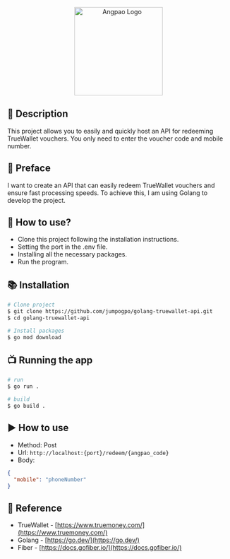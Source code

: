 <p align="center">
  <a href="https://www.truemoney.com/" target="blank"><img src="https://www.truemoney.com/wp-content/uploads/2022/01/truemoneywallet-sendgift-hongbao-20220125-icon-2.png" width="200" height="200" alt="Angpao Logo" /></a>
</p>

## 👋 Description
This project allows you to easily and quickly host an API for redeeming TrueWallet vouchers. You only need to enter the voucher code and mobile number.

## 🧃 Preface

<p>I want to create an API that can easily redeem TrueWallet vouchers and ensure fast processing speeds. To achieve this, I am using Golang to develop the project.</p>

## 📝 How to use?

- Clone this project following the installation instructions.
- Setting the port in the .env file.
- Installing all the necessary packages.
- Run the program.

## 📚 Installation

```bash
# Clone project
$ git clone https://github.com/jumpogpo/golang-truewallet-api.git
$ cd golang-truewallet-api

# Install packages
$ go mod download
```

## 📺 Running the app

```bash
# run
$ go run .

# build
$ go build .
```

## ▶️ How to use
- Method: Post
- Url: `http://localhost:{port}/redeem/{angpao_code}`
- Body:
```json
{
  "mobile": "phoneNumber"
}
```

## 🤝 Reference

- TrueWallet - [https://www.truemoney.com/](https://www.truemoney.com/)
- Golang - [https://go.dev/](https://go.dev/)
- Fiber - [https://docs.gofiber.io/](https://docs.gofiber.io/)
